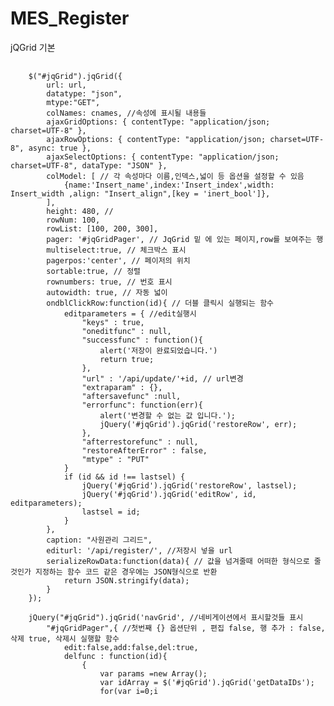 # MES_Register
jQGrid 기본
  <pre>
  <code>
    $("#jqGrid").jqGrid({
        url: url,
        datatype: "json",
        mtype:"GET",
        colNames: cnames, //속성에 표시될 내용들
        ajaxGridOptions: { contentType: "application/json; charset=UTF-8" },
        ajaxRowOptions: { contentType: "application/json; charset=UTF-8", async: true },
        ajaxSelectOptions: { contentType: "application/json; charset=UTF-8", dataType: "JSON" },
        colModel: [ // 각 속성마다 이름,인덱스,넓이 등 옵션을 설정할 수 있음
            {name:'Insert_name',index:'Insert_index',width: Insert_width ,align: "Insert_align",[key = 'inert_bool']},
        ],
        height: 480, // 
        rowNum: 100,
        rowList: [100, 200, 300],
        pager: '#jqGridPager', // JqGrid 밑 에 있는 페이지,row를 보여주는 행
        multiselect:true, // 체크박스 표시
        pagerpos:'center', // 페이저의 위치
        sortable:true, // 정렬
        rownumbers: true, // 번호 표시
        autowidth: true, // 자동 넓이
        ondblClickRow:function(id){ // 더블 클릭시 실행되는 함수
            editparameters = { //edit실행시 
                "keys" : true,
                "oneditfunc" : null,
                "successfunc" : function(){
                    alert('저장이 완료되었습니다.')
                    return true;
                },
                "url" : '/api/update/'+id, // url변경
                "extraparam" : {},
                "aftersavefunc" :null,
                "errorfunc": function(err){
                    alert('변경할 수 없는 값 입니다.');
                    jQuery('#jqGrid').jqGrid('restoreRow', err);
                },
                "afterrestorefunc" : null,
                "restoreAfterError" : false,
                "mtype" : "PUT"
            }
            if (id && id !== lastsel) {
                jQuery('#jqGrid').jqGrid('restoreRow', lastsel);
                jQuery('#jqGrid').jqGrid('editRow', id, editparameters);
                lastsel = id;
            }
        },
        caption: "사원관리 그리드",
        editurl: '/api/register/', //저장시 넣을 url
        serializeRowData:function(data){ // 값을 넘겨줄때 어떠한 형식으로 줄것인가 지정하는 함수 코드 같은 경우에는 JSON형식으로 반환
            return JSON.stringify(data);
        }
    });
    
    jQuery("#jqGrid").jqGrid('navGrid', //네비게이션에서 표시할것들 표시
        "#jqGridPager",{ //첫번째 {} 옵션단위 , 편집 false, 행 추가 : false, 삭제 true, 삭제시 실행할 함수 
            edit:false,add:false,del:true, 
            delfunc : function(id){
                {
                    var params =new Array();
                    var idArray = $('#jqGrid').jqGrid('getDataIDs');
                    for(var i=0;i<idArray.length;i++)
                    {
                        if($("input:checkbox[id='jqg_jqGrid_"+idArray[i]+"']").is(":checked"))
                        {
                            var obj = new Object();
                            obj.employeenumber =idArray[i];
                            params.push(obj);
                        }
                    }
                    // alert(id);
                    $.ajax({
                        type:'DELETE',
                        url:'/api/delete',
                        dataType:'json',
                        contentType:'application/json; charset=utf-8',
                        data:JSON.stringify(params)
                    }).done(function()
                    {
                        alert("삭제 완료되었습니다.");
                        window.location.href='/';
                    }).fail(function(error)
                    {
                        alert(error.responseText);
                        window.location.href='/';
                    })
                }
            }});
  </code>
  </pre>
